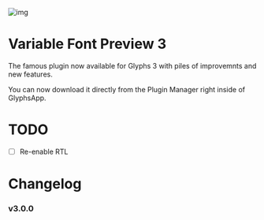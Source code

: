 ![img](https://paddle.s3.amazonaws.com/user/48208/yM6W1AogRPiEJEsPTBHQ_VFP-Icon.png)

# Variable Font Preview 3

The famous plugin now available for Glyphs 3 with piles of improvemnts and new features.

You can now download it directly from the Plugin Manager right inside of GlyphsApp.

# TODO

- [ ] Re-enable RTL


# Changelog

### v3.0.0


